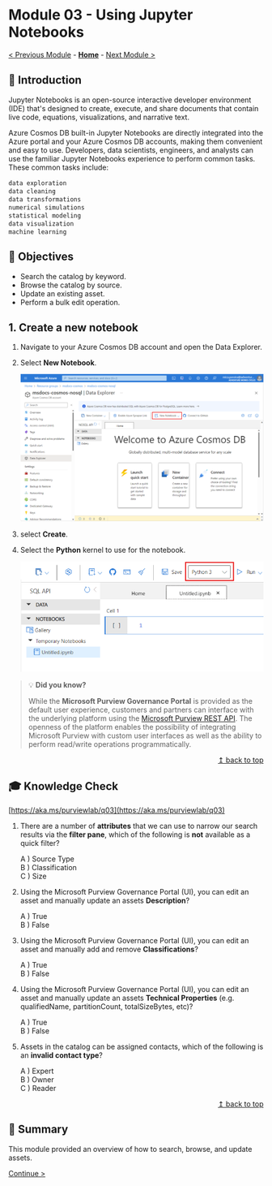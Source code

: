 # Module 03 - Using Jupyter Notebooks

[< Previous Module](../modules/module02a.md) - **[Home](../README.md)** - [Next Module >](../modules/module04.md)

## :loudspeaker: Introduction

Jupyter Notebooks is an open-source interactive developer environment (IDE) that's designed to create, execute, and share documents that contain live code, equations, visualizations, and narrative text.

Azure Cosmos DB built-in Jupyter Notebooks are directly integrated into the Azure portal and your Azure Cosmos DB accounts, making them convenient and easy to use. Developers, data scientists, engineers, and analysts can use the familiar Jupyter Notebooks experience to perform common tasks. These common tasks include:

    data exploration
    data cleaning
    data transformations
    numerical simulations
    statistical modeling
    data visualization
    machine learning


## :dart: Objectives

* Search the catalog by keyword.
* Browse the catalog by source.
* Update an existing asset.
* Perform a bulk edit operation.

## 1. Create a new notebook

1. Navigate to your Azure Cosmos DB account and open the Data Explorer.
2. Select **New Notebook**.

    ![New Notebook](../images/Module03/new-notebook-option.png)

3. select **Create**.

4. Select the **Python** kernel to use for the notebook.

    ![Python Kernel](../images/Module03/python-kernel.png)

> :bulb: **Did you know?**
>
> While the **Microsoft Purview Governance Portal** is provided as the default user experience, customers and partners can interface with the underlying platform using the [Microsoft Purview REST API](https://docs.microsoft.com/rest/api/purview/). The openness of the platform enables the possibility of integrating Microsoft Purview with custom user interfaces as well as the ability to perform read/write operations programmatically.

<div align="right"><a href="#module-03---search--browse">↥ back to top</a></div>


## :mortar_board: Knowledge Check

[https://aka.ms/purviewlab/q03](https://aka.ms/purviewlab/q03)

1. There are a number of **attributes** that we can use to narrow our search results via the **filter pane**, which of the following is **not** available as a quick filter?

    A ) Source Type  
    B ) Classification  
    C ) Size  

2. Using the Microsoft Purview Governance Portal (UI), you can edit an asset and manually update an assets **Description**?

    A ) True  
    B ) False  

3. Using the Microsoft Purview Governance Portal (UI), you can edit an asset and manually add and remove **Classifications**?

    A ) True  
    B ) False  

4. Using the Microsoft Purview Governance Portal (UI), you can edit an asset and manually update an assets **Technical Properties** (e.g. qualifiedName, partitionCount, totalSizeBytes, etc)?

    A ) True  
    B ) False  

5. Assets in the catalog can be assigned contacts, which of the following is an **invalid contact type**?

    A ) Expert  
    B ) Owner  
    C ) Reader  

<div align="right"><a href="#module-03---search--browse">↥ back to top</a></div>

## :tada: Summary

This module provided an overview of how to search, browse, and update assets.

[Continue >](../modules/module04.md)
